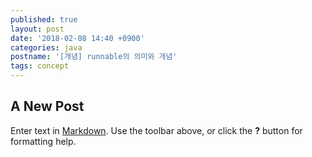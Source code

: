 ```yaml
---
published: true
layout: post
date: '2018-02-08 14:40 +0900'
categories: java
postname: '[개념] runnable의 의미와 개념'
tags: concept
---
```

## A New Post

Enter text in [Markdown](http://daringfireball.net/projects/markdown/). Use the toolbar above, or click the **?** button for formatting help.
